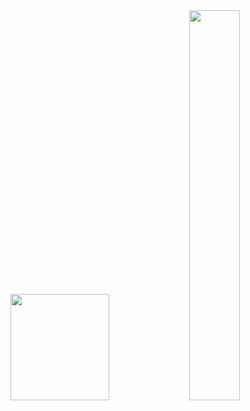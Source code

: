 <div>
    <img src="https://github-readme-stats.vercel.app/api?username=gubalero&show_icons=true&theme=tokyonight&count_private=true&hide=stars&locale=pt-br&include_all_commits=true" height="170px" width="56%"/>
    <img src="https://github-readme-stats.vercel.app/api/top-langs/?username=gubalero&layout=compact&show_icons=true&theme=tokyonight&count_private=true&hide=stars&locale=pt-br&include_all_commits=true&langs_count=10" width="40%"/>
</div>
